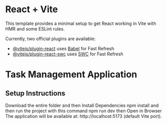 # React + Vite

This template provides a minimal setup to get React working in Vite with HMR and some ESLint rules.

Currently, two official plugins are available:

- [@vitejs/plugin-react](https://github.com/vitejs/vite-plugin-react/blob/main/packages/plugin-react/README.md) uses [Babel](https://babeljs.io/) for Fast Refresh
- [@vitejs/plugin-react-swc](https://github.com/vitejs/vite-plugin-react-swc) uses [SWC](https://swc.rs/) for Fast Refresh

# Task Management Application

## Setup Instructions

Download the entire folder
and then
 Install Dependencies
npm install
and then run the project with this command
npm run dev
then
 Open in Browser
The application will be available at:
http://localhost:5173 (default Vite port).
